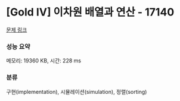 # [Gold IV] 이차원 배열과 연산 - 17140 

[문제 링크](https://www.acmicpc.net/problem/17140) 

### 성능 요약

메모리: 19360 KB, 시간: 228 ms

### 분류

구현(implementation), 시뮬레이션(simulation), 정렬(sorting)

